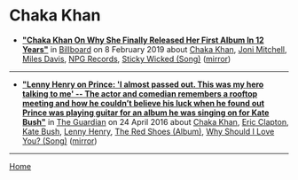 # Chaka Khan

 - [**"Chaka Khan On Why She Finally Released Her First Album In 12 Years"**](https://www.billboard.com/articles/news/8496614/chaka-khan-hello-happiness-interview) in [Billboard](https://www.billboard.com/) on 8 February 2019 about [Chaka Khan](https://bjmdotnet.github.io/pr1nc3/topics/chaka-khan/), [Joni Mitchell](https://bjmdotnet.github.io/pr1nc3/topics/joni-mitchell/), [Miles Davis](https://bjmdotnet.github.io/pr1nc3/topics/miles-davis/), [NPG Records](https://bjmdotnet.github.io/pr1nc3/topics/npg-records/), [Sticky Wicked (Song)](https://bjmdotnet.github.io/pr1nc3/topics/song/sticky-wicked/) ([mirror](https://web.archive.org/web/*/https://www.billboard.com/articles/news/8496614/chaka-khan-hello-happiness-interview))

----

 - [**"Lenny Henry on Prince: 'I almost passed out. This was my hero talking to me' -- The actor and comedian remembers a rooftop meeting and how he couldn’t believe his luck when he found out Prince was playing guitar for an album he was singing on for Kate Bush"**](https://www.theguardian.com/music/2016/apr/24/the-time-i-sang-with-prince-and-kate-bush-by-lenny-henry) in [The Guardian](https://www.theguardian.com/) on 24 April 2016 about [Chaka Khan](https://bjmdotnet.github.io/pr1nc3/topics/chaka-khan/), [Eric Clapton](https://bjmdotnet.github.io/pr1nc3/topics/eric-clapton/), [Kate Bush](https://bjmdotnet.github.io/pr1nc3/topics/kate-bush/), [Lenny Henry](https://bjmdotnet.github.io/pr1nc3/topics/lenny-henry/), [The Red Shoes (Album)](https://bjmdotnet.github.io/pr1nc3/topics/album/the-red-shoes/), [Why Should I Love You? (Song)](https://bjmdotnet.github.io/pr1nc3/topics/song/why-should-i-love-you/) ([mirror](https://web.archive.org/web/*/https://www.theguardian.com/music/2016/apr/24/the-time-i-sang-with-prince-and-kate-bush-by-lenny-henry))

----

[Home](../)
